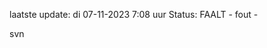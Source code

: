 laatste update: 
di 07-11-2023  7:08   uur 
Status: FAALT - fout - 
<div class="service R">svn</div>